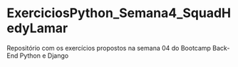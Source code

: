 # ExerciciosPython_Semana4_SquadHedyLamar
Repositório com os exercícios propostos na semana 04 do Bootcamp Back-End Python e Django
